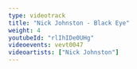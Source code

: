 ```yaml
---
type: videotrack
title: "Nick Johnston - Black Eye"
weight: 4
youtubeId: "rlIhIDe0UHg"
videoevents: vevt0047
videoartists: ["Nick Johnston"]
---
```

